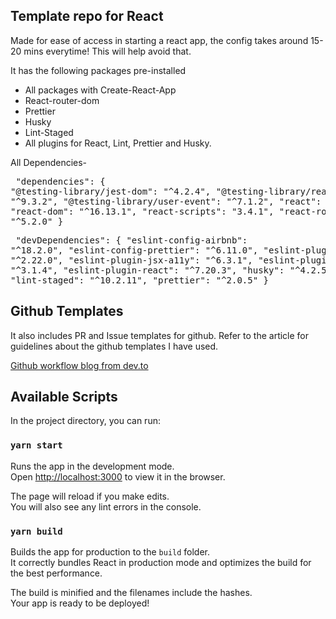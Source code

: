 ## Template repo for React

Made for ease of access in starting a react app, the config takes around 15-20 mins everytime! This will help avoid that.

It has the following packages pre-installed
- All packages with Create-React-App
- React-router-dom
- Prettier
- Husky
- Lint-Staged
- All plugins for React, Lint, Prettier and Husky.

All Dependencies- 
    <pre>
    "dependencies": {
      "@testing-library/jest-dom": "^4.2.4",
      "@testing-library/react": "^9.3.2",
      "@testing-library/user-event": "^7.1.2",
      "react": "^16.13.1",
      "react-dom": "^16.13.1",
      "react-scripts": "3.4.1",
      "react-router-dom": "^5.2.0"
    }
    </pre>
    <pre>
    "devDependencies": {
      "eslint-config-airbnb": "^18.2.0",
      "eslint-config-prettier": "^6.11.0",
      "eslint-plugin-import": "^2.22.0",
      "eslint-plugin-jsx-a11y": "^6.3.1",
      "eslint-plugin-prettier": "^3.1.4",
      "eslint-plugin-react": "^7.20.3",
      "husky": "^4.2.5",
      "lint-staged": "^10.2.11",
      "prettier": "^2.0.5"
    }
    </pre>

## Github Templates
It also includes PR and Issue templates for github.
Refer to the article for guidelines about the github templates I have used.

[Github workflow blog from dev.to](https://dev.to/jorenrui/a-look-into-how-i-manage-my-personal-projects-my-git-github-workflow-1e7h)

## Available Scripts

In the project directory, you can run:

### `yarn start`

Runs the app in the development mode.<br />
Open [http://localhost:3000](http://localhost:3000) to view it in the browser.

The page will reload if you make edits.<br />
You will also see any lint errors in the console.

### `yarn build`

Builds the app for production to the `build` folder.<br />
It correctly bundles React in production mode and optimizes the build for the best performance.

The build is minified and the filenames include the hashes.<br />
Your app is ready to be deployed!
